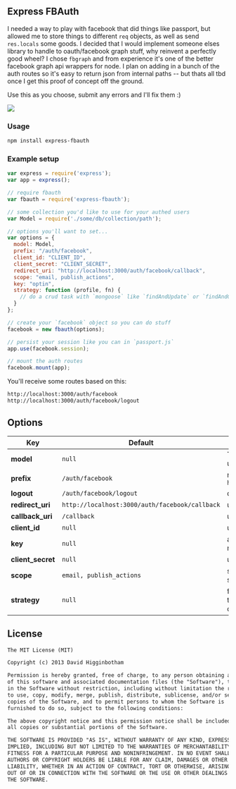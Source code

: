 ## Express FBAuth
I needed a way to play with facebook that did things like passport, but allowed me to store things to different `req` objects, as well as send `res.locals` some goods. I decided that I would implement someone elses library to handle to oauth/facebook graph stuff, why reinvent a perfectly good wheel? I chose `fbgraph` and from experience it's one of the better facebook graph api wrappers for node. I plan on adding in a bunch of the auth routes so it's easy to return json from internal paths -- but thats all tbd once I get this proof of concept off the ground.

Use this as you choose, submit any errors and I'll fix them :)

![](https://badge.fury.io/js/express-fbauth.png)

### Usage
```md
npm install express-fbauth
```

### Example setup
```js
var express = require('express');
var app = express();

// require fbauth
var fbauth = require('express-fbauth');

// some collection you'd like to use for your authed users
var Model = require('./some/db/collection/path');

// options you'll want to set... 
var options = {
  model: Model,
  prefix: "/auth/facebook",
  client_id: "CLIENT_ID",
  client_secret: "CLIENT_SECRET",
  redirect_uri: "http://localhost:3000/auth/facebook/callback",
  scope: "email, publish_actions",
  key: "optin",
  strategy: function (profile, fn) {
    // do a crud task with `mongoose` like `findAndUpdate` or `findAndCreate`
  }
};

// create your `facebook` object so you can do stuff
facebook = new fbauth(options);

// persist your session like you can in `passport.js`
app.use(facebook.session);

// mount the auth routes
facebook.mount(app);
```

You'll receive some routes based on this:

```md
http://localhost:3000/auth/facebook
http://localhost:3000/auth/facebook/logout
```

## Options
Key | Default | Description
--- | --- | ---
**model** | `null` | The users/optins model you want to use
**prefix** | `/auth/facebook` | route prefix, ie `http://localhost:3000/auth/facebook`
**logout** | `/auth/facebook/logout` | defaults to `prefix + /logout`
**redirect_uri** | `http://localhost:3000/auth/facebook/callback` | use full url path
**callback_uri** | `/callback` | use last path ie `/callback`
**client_id** | `null` | use the one from your facebook app
**key** | `null` | almost anything works, however I am not sanitizing yet
**client_secret** | `null` | use the one from your facebook app
**scope** | `email, publish_actions` | see facebook docs for full list of scope/perms
**strategy** | `null` | finally, your end-point, the little guy that goes in and finds, updates or creates something

## License
```md
The MIT License (MIT)

Copyright (c) 2013 David Higginbotham 

Permission is hereby granted, free of charge, to any person obtaining a copy
of this software and associated documentation files (the "Software"), to deal
in the Software without restriction, including without limitation the rights
to use, copy, modify, merge, publish, distribute, sublicense, and/or sell
copies of the Software, and to permit persons to whom the Software is
furnished to do so, subject to the following conditions:

The above copyright notice and this permission notice shall be included in
all copies or substantial portions of the Software.

THE SOFTWARE IS PROVIDED "AS IS", WITHOUT WARRANTY OF ANY KIND, EXPRESS OR
IMPLIED, INCLUDING BUT NOT LIMITED TO THE WARRANTIES OF MERCHANTABILITY,
FITNESS FOR A PARTICULAR PURPOSE AND NONINFRINGEMENT. IN NO EVENT SHALL THE
AUTHORS OR COPYRIGHT HOLDERS BE LIABLE FOR ANY CLAIM, DAMAGES OR OTHER
LIABILITY, WHETHER IN AN ACTION OF CONTRACT, TORT OR OTHERWISE, ARISING FROM,
OUT OF OR IN CONNECTION WITH THE SOFTWARE OR THE USE OR OTHER DEALINGS IN
THE SOFTWARE.
```

